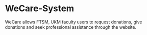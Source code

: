 # WeCare-System
WeCare allows FTSM, UKM faculty users to request donations, give donations and seek professional assistance through the website.
